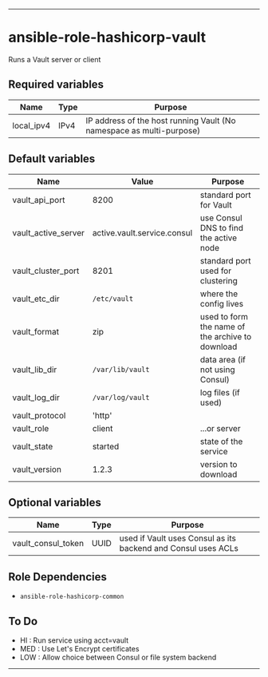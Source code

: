 ----
# ansible-role-hashicorp-vault
Runs a Vault server or client

## Required variables
| Name | Type | Purpose |
| -----| ---- | ------- |
| local_ipv4 | IPv4 | IP address of the host running Vault (No namespace as multi-purpose) |

## Default variables
| Name | Value | Purpose |
| -----| ----- | ------- |
| vault_api_port | 8200 | standard port for Vault |
| vault_active_server | active.vault.service.consul | use Consul DNS to find the active node |
| vault_cluster_port | 8201 | standard port used for clustering |
| vault_etc_dir | `/etc/vault` | where the config lives |
| vault_format | zip | used to form the name of the archive to download |
| vault_lib_dir | `/var/lib/vault` | data area (if not using Consul) |
| vault_log_dir | `/var/log/vault` | log files (if used)|
| vault_protocol | 'http' | |
| vault_role | client | ...or server |
| vault_state | started | state of the service |
| vault_version | 1.2.3 | version to download |

## Optional variables
| Name | Type | Purpose |
| -----| ---- | ------- |
| vault_consul_token | UUID | used if Vault uses Consul as its backend and Consul uses ACLs |

## Role Dependencies
- `ansible-role-hashicorp-common`

## To Do
- HI : Run service using acct=vault
- MED : Use Let's Encrypt certificates
- LOW : Allow choice between Consul or file system backend

****
